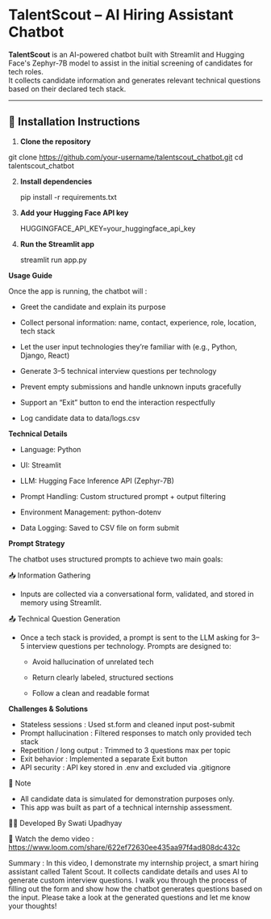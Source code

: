 # TalentScout – AI Hiring Assistant Chatbot

**TalentScout** is an AI-powered chatbot built with Streamlit and Hugging Face's Zephyr-7B model to assist in the initial screening of candidates for tech roles.  
It collects candidate information and generates relevant technical questions based on their declared tech stack.

---

## 🔧 Installation Instructions

1. **Clone the repository**

git clone https://github.com/your-username/talentscout_chatbot.git
cd talentscout_chatbot


2. **Install dependencies**

    pip install -r requirements.txt

3. **Add your Hugging Face API key**

    HUGGINGFACE_API_KEY=your_huggingface_api_key

4. **Run the Streamlit app**

    streamlit run app.py

**Usage Guide**

Once the app is running, the chatbot will :

- Greet the candidate and explain its purpose

- Collect personal information: name, contact, experience, role, location, tech stack

- Let the user input technologies they’re familiar with (e.g., Python, Django, React)

- Generate 3–5 technical interview questions per technology

- Prevent empty submissions and handle unknown inputs gracefully

- Support an “Exit” button to end the interaction respectfully

- Log candidate data to data/logs.csv


**Technical Details**

- Language: Python

- UI: Streamlit

- LLM: Hugging Face Inference API (Zephyr-7B)

- Prompt Handling: Custom structured prompt + output filtering

- Environment Management: python-dotenv

- Data Logging: Saved to CSV file on form submit


**Prompt Strategy**

The chatbot uses structured prompts to achieve two main goals:

📥 Information Gathering
- Inputs are collected via a conversational form, validated, and stored in memory using Streamlit.

📤 Technical Question Generation
- Once a tech stack is provided, a prompt is sent to the LLM asking for 3–5 interview questions per technology. Prompts are designed to:

    - Avoid hallucination of unrelated tech

    - Return clearly labeled, structured sections

    - Follow a clean and readable format

**Challenges & Solutions**

- Stateless sessions : Used st.form and cleaned input post-submit
- Prompt hallucination : Filtered responses to match only provided tech stack
- Repetition / long output : Trimmed to 3 questions max per topic
- Exit behavior : Implemented a separate Exit button
- API security : API key stored in .env and excluded via .gitignore

🧪 Note
- All candidate data is simulated for demonstration purposes only.
- This app was built as part of a technical internship assessment.


👩‍💻 Developed By
Swati Upadhyay

🎥 Watch the demo video : https://www.loom.com/share/622ef72630ee435aa97f4ad808dc432c

Summary : In this video, I demonstrate my internship project, a smart hiring assistant called Talent Scout.
It collects candidate details and uses AI to generate custom interview questions.
I walk you through the process of filling out the form and show how the chatbot generates questions based on the input.
Please take a look at the generated questions and let me know your thoughts!
